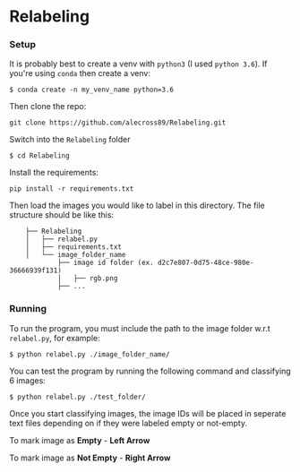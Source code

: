 # Relabeling

### Setup
It is probably best to create a venv with `python3` (I used `python 3.6`).  If you're using `conda` then create a venv:
``` 
$ conda create -n my_venv_name python=3.6
```
Then clone the repo:
```
git clone https://github.com/alecross89/Relabeling.git
```
Switch into the `Relabeling` folder
```
$ cd Relabeling
```

Install the requirements:
```
pip install -r requirements.txt 
```
Then load the images you would like to label in this directory.  The file structure should be like this:
```
    ├── Relabeling                    
    │   ├── relabel.py       
    │   ├── requirements.txt      
    │   └── image_folder_name
            ├── image id folder (ex. d2c7e807-0d75-48ce-980e-36666939f131)         
            │   ├── rgb.png        
            ├── ...
```

### Running
To run the program, you must include the path to the image folder w.r.t `relabel.py`, for example: 
```
$ python relabel.py ./image_folder_name/
```
You can test the program by running the following command and classifying 6 images:
```
$ python relabel.py ./test_folder/
```
Once you start classifying images, the image IDs will be placed in seperate text files depending on if they were labeled empty or not-empty.  

To mark image as **Empty** - **Left Arrow**

To mark image as **Not Empty** - **Right Arrow**
 
